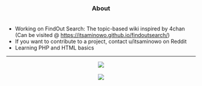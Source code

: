 ### <div align="center">About</div><br>
- Working on FindOut Search: The topic-based wiki inspired by 4chan (Can be visited @ https://itsaminowo.github.io/findoutsearch/)
- If you want to contribute to a project, contact u/itsaminowo on Reddit
- Learning PHP and HTML basics
<hr>
<div align="center">
<img src="https://komarev.com/ghpvc/?username=itsaminowo&&style=flat-square" align="center" />
</div>  
<br>  
<div align="center"><img src="https://github-readme-stats.vercel.app/api?username=itsaminowo&show_icons=true&count_private=true&hide_border=true" align="center" /></div>
<br>
